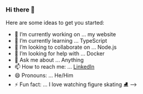 ### Hi there 👋


Here are some ideas to get you started:

- 🔭 I’m currently working on ... my website
- 🌱 I’m currently learning ... TypeScript
- 👯 I’m looking to collaborate on ... Node.js
- 🤔 I’m looking for help with ... Docker
- 💬 Ask me about ... Anything
- 📫 How to reach me: ... [LinkedIn](https://www.linkedin.com/in/jemuel-cabalida)
- 😄 Pronouns: ... He/Him
- ⚡ Fun fact: ... I love watching figure skating ⛸
-->
